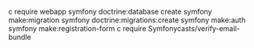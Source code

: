 c require webapp
symfony doctrine:database create
symfony make:migration
symfony doctrine:migrations:create
symfony make:auth
symfony make:registration-form
c require Symfonycasts/verify-email-bundle
